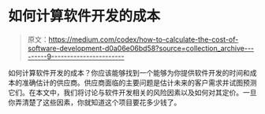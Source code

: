 # 如何计算软件开发的成本

> 原文：<https://medium.com/codex/how-to-calculate-the-cost-of-software-development-d0a06e06bd58?source=collection_archive---------9----------------------->

如何计算软件开发的成本？你应该能够找到一个能够为你提供软件开发的时间和成本的准确估计的供应商。供应商面临的主要问题是估计未来的客户需求并试图预测它们。在本文中，我们将讨论与软件开发相关的风险因素以及如何对其定价。一旦你弄清楚了这些因素，你就知道这个项目要花多少钱了。